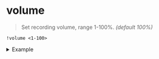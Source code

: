 # volume
> Set recording volume, range 1-100%. _(default 100%)_

```
!volume <1-100>
```
<details>
<summary>Example</summary>

```
!volume 80
```
</details>


